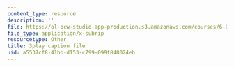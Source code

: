 ```yaml
---
content_type: resource
description: ''
file: https://ol-ocw-studio-app-production.s3.amazonaws.com/courses/6-0002-introduction-to-computational-thinking-and-data-science-fall-2016/a5537cf841bbd153c799099f848024eb_C1lhuz6pZC0.srt
file_type: application/x-subrip
resourcetype: Other
title: 3play caption file
uid: a5537cf8-41bb-d153-c799-099f848024eb
---
```

